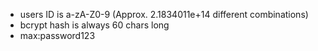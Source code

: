 - users ID is a-zA-Z0-9 (Approx. 2.1834011e+14 different combinations)
- bcrypt hash is always 60 chars long
- max:password123
